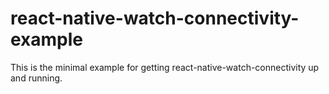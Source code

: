 # react-native-watch-connectivity-example
This is the minimal example for getting react-native-watch-connectivity up and running.
